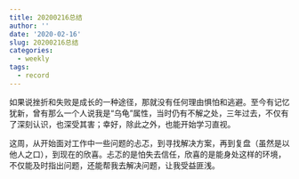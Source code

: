 ```yaml
---
title: 20200216总结
author: ''
date: '2020-02-16'
slug: 20200216总结
categories:
  - weekly
tags:
  - record
---
```


如果说挫折和失败是成长的一种途径，那就没有任何理由惧怕和逃避。至今有记忆犹新，曾有那么一个人说我是“乌龟”属性，当时仍有不解之处，三年过去，不仅有了深刻认识，也深受其害；幸好，除此之外，也能开始学习直视。<br/>

这周，从开始面对工作中一些问题的忐忑，到寻找解决方案，再到复盘（虽然是以他人之口），到现在的欣喜。忐忑的是怕失去信任，欣喜的是能身处这样的环境，不仅能及时指出问题，还能帮我去解决问题，让我受益匪浅。
